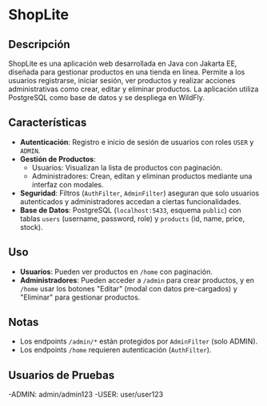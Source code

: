 # ShopLite

## Descripción
ShopLite es una aplicación web desarrollada en Java con Jakarta EE, diseñada para gestionar productos en una tienda en línea. Permite a los usuarios registrarse, iniciar sesión, ver productos y realizar acciones administrativas como crear, editar y eliminar productos. La aplicación utiliza PostgreSQL como base de datos y se despliega en WildFly.

## Características
- **Autenticación**: Registro e inicio de sesión de usuarios con roles `USER` y `ADMIN`.
- **Gestión de Productos**: 
  - Usuarios: Visualizan la lista de productos con paginación.
  - Administradores: Crean, editan y eliminan productos mediante una interfaz con modales.
- **Seguridad**: Filtros (`AuthFilter`, `AdminFilter`) aseguran que solo usuarios autenticados y administradores accedan a ciertas funcionalidades.
- **Base de Datos**: PostgreSQL (`localhost:5433`, esquema `public`) con tablas `users` (username, password, role) y `products` (id, name, price, stock).


## Uso
- **Usuarios**: Pueden ver productos en `/home` con paginación.
- **Administradores**: Pueden acceder a `/admin` para crear productos, y en `/home` usar los botones "Editar" (modal con datos pre-cargados) y "Eliminar" para gestionar productos.

## Notas
- Los endpoints `/admin/*` están protegidos por `AdminFilter` (solo ADMIN).
- Los endpoints `/home` requieren autenticación (`AuthFilter`).

## Usuarios de Pruebas
-ADMIN: admin/admin123
-USER: user/user123
